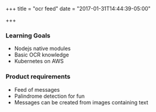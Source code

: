 +++
title = "ocr feed"
date = "2017-01-31T14:44:39-05:00"

+++

### Learning Goals

* Nodejs native modules
* Basic OCR knowledge
* Kubernetes on AWS

### Product requirements

* Feed of messages
* Palindrome detection for fun
* Messages can be created from images containing text

